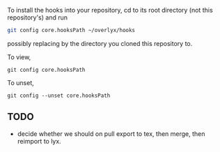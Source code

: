 To install the hooks into your repository, cd to its root directory (not this repository's) and run
```bash
git config core.hooksPath ~/overlyx/hooks
```
possibly replacing by the directory you cloned this repository to. 

To view, 
```
git config core.hooksPath
```
To unset,
```
git config --unset core.hooksPath
```
## TODO
- decide whether we should on pull export to tex, then merge, then reimport to lyx.